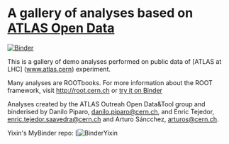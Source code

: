 # A gallery of analyses based on [ATLAS Open Data](http://opendata.atlas.cern)
[![Binder](https://mybinder.org/badge_logo.svg)](https://mybinder.org/v2/gh/artfisica/opendataGallery/55960c4a04f5fdd5800c075bac46524a76fa06c0)

This is a gallery of demo analyses performed on public data of [ATLAS at LHC] (www.atlas.cern) experiment.

Many analyses are ROOTbooks. For more information about the ROOT framework,
visit http://root.cern.ch or [try it on Binder](http://root.cern.ch/notebooks/rootbinder)

Analyses created by the ATLAS Outreah Open Data&Tool group and binderised by Danilo Piparo, danilo.piparo@cern.ch, and Enric Tejedor, enric.tejedor.saavedra@cern.ch and Arturo Sáncchez, arturos@cern.ch.


Yixin's MyBinder repo:
[![BinderYixin](https://mybinder.org/v2/gh/veritasalice/CERN_Summer_Student_demo_2019/master)
